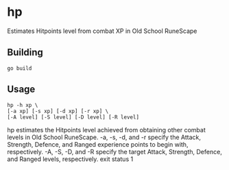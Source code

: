 hp
==

Estimates Hitpoints level from combat XP in Old School RuneScape

Building
--------

    go build

Usage
-----

    hp -h xp \
    [-a xp] [-s xp] [-d xp] [-r xp] \
    [-A level] [-S level] [-D level] [-R level]

hp estimates the Hitpoints level achieved from obtaining other combat levels in
Old School RuneScape. -a, -s, -d, and -r specify the Attack, Strength, Defence,
and Ranged experience points to begin with, respectively. -A, -S, -D, and -R
specify the target Attack, Strength, Defence, and Ranged levels, respectively.
exit status 1
